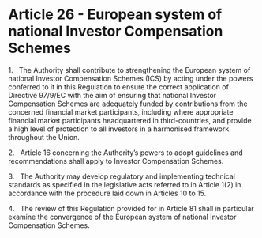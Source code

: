 # Article 26 - European system of national Investor Compensation Schemes


1.   The Authority shall contribute to strengthening the European system of national Investor Compensation Schemes (ICS) by acting under the powers conferred to it in this Regulation to ensure the correct application of Directive 97/9/EC with the aim of ensuring that national Investor Compensation Schemes are adequately funded by contributions from the concerned financial market participants, including where appropriate financial market participants headquartered in third-countries, and provide a high level of protection to all investors in a harmonised framework throughout the Union.

2.   Article 16 concerning the Authority’s powers to adopt guidelines and recommendations shall apply to Investor Compensation Schemes.

3.   The Authority may develop regulatory and implementing technical standards as specified in the legislative acts referred to in Article 1(2) in accordance with the procedure laid down in Articles 10 to 15.

4.   The review of this Regulation provided for in Article 81 shall in particular examine the convergence of the European system of national Investor Compensation Schemes.
